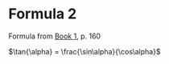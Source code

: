 # Formula 2

Formula from [Book 1](../Buch1.md), p. 160

$\tan{\alpha} = \frac{\sin\alpha}{\cos\alpha}$

